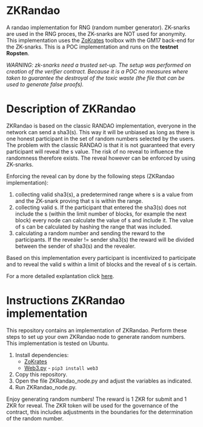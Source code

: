 # ZKRandao
A randao implementation for RNG (random number generator). ZK-snarks are used in the RNG proces, the ZK-snarks are NOT used for anonymity. This implementation uses the [ZoKrates](https://zokrates.github.io) toolbox with the GM17 back-end for the ZK-snarks. This is a POC implementation and runs on the **testnet Ropsten**. 

*WARNING: zk-snarks need a trusted set-up. The setup was performed on creation of the verifier contract. Because it is a POC no measures where taken to guarantee the destroyal of the toxic waste (the file that can be used to generate false proofs).*

# Description of ZKRandao
ZKRandao is based on the classic RANDAO implementation, everyone in the network can send a sha3(s). This way it will be unbiased as long as there is one honest participant in the set of random numbers selected by the users. The problem with the classic RANDAO is that it is not guaranteed that every participant will reveal the s value. The risk of no reveal to influence the randomness therefore exists. The reveal however can be enforced by using ZK-snarks. 

Enforcing the reveal can by done by the following steps (ZKRandao implementation):
1. collecting valid sha3(s), a predetermined range where s is a value from and the ZK-snark proving that s is within the range.
2. collecting valid s. If the participant that entered the sha3(s) does not include the s (within the limit number of blocks, for example the next block) every node can calculate the value of s and include it. The value of s can be calculated by hashing the range that was included.
3. calculating a random number and sending the reward to the participants. If the revealer != sender sha3(s) the reward will be divided between the sender of sha3(s) and the revealer. 

Based on this implementation every participant is incentivized to participate and to reveal the valid s within a limit of blocks and the reveal of s is certain.

For a more detailed explantation click [here](https://link.medium.com/DNGjptQ5WY).

# Instructions ZKRandao implementation
This repository contains an implementation of ZKRandao. Perform these steps to set up your own ZKRandao node to generate random numbers. This implementation is tested on Ubuntu.

1. Install dependencies:
    - [ZoKrates](https://zokrates.github.io/gettingstarted.html)
    - [Web3.py](https://web3py.readthedocs.io/en/stable/quickstart.html) - `pip3 install web3`
2. Copy this repository.
3. Open the file ZKRandao_node.py and adjust the variables as indicated.
4. Run ZKRandao_node.py.

Enjoy generating random numbers! The reward is 1 ZKR for submit and 1 ZKR for reveal. The ZKR token will be used for the governance of the contract, this includes adjustments in the boundaries for the determination of the random number.

  
